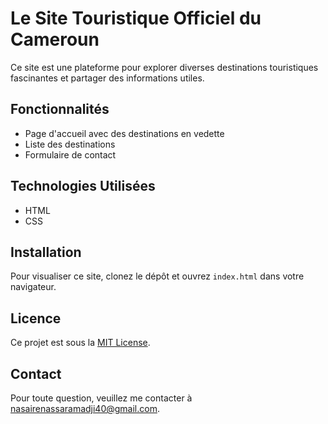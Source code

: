 # Le Site Touristique Officiel du Cameroun

Ce site est une plateforme pour explorer diverses destinations touristiques fascinantes et partager des informations utiles.

## Fonctionnalités
- Page d'accueil avec des destinations en vedette
- Liste des destinations
- Formulaire de contact

## Technologies Utilisées
- HTML
- CSS

## Installation
Pour visualiser ce site, clonez le dépôt et ouvrez `index.html` dans votre navigateur.

## Licence
Ce projet est sous la [MIT License](LICENSE).

## Contact
Pour toute question, veuillez me contacter à [nasairenassaramadji40@gmail.com](mailto:nasairenassaramadji40@gmail.com).
